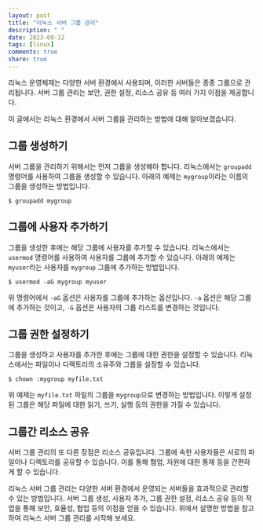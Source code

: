 ```yaml
---
layout: post
title: "리눅스 서버 그룹 관리"
description: " "
date: 2023-09-12
tags: [linux]
comments: true
share: true
---
```


리눅스 운영체제는 다양한 서버 환경에서 사용되며, 이러한 서버들은 종종 그룹으로 관리됩니다. 서버 그룹 관리는 보안, 권한 설정, 리소스 공유 등 여러 가지 이점을 제공합니다.

이 글에서는 리눅스 환경에서 서버 그룹을 관리하는 방법에 대해 알아보겠습니다.

## 그룹 생성하기

서버 그룹을 관리하기 위해서는 먼저 그룹을 생성해야 합니다. 리눅스에서는 `groupadd` 명령어를 사용하여 그룹을 생성할 수 있습니다. 아래의 예제는 `mygroup`이라는 이름의 그룹을 생성하는 방법입니다.

```shell
$ groupadd mygroup
```

## 그룹에 사용자 추가하기

그룹을 생성한 후에는 해당 그룹에 사용자를 추가할 수 있습니다. 리눅스에서는 `usermod` 명령어를 사용하여 사용자를 그룹에 추가할 수 있습니다. 아래의 예제는 `myuser`라는 사용자를 `mygroup` 그룹에 추가하는 방법입니다.

```shell
$ usermod -aG mygroup myuser
```

위 명령어에서 `-aG` 옵션은 사용자를 그룹에 추가하는 옵션입니다. `-a` 옵션은 해당 그룹에 추가하는 것이고, `-G` 옵션은 사용자의 그룹 리스트를 변경하는 것입니다.

## 그룹 권한 설정하기

그룹을 생성하고 사용자를 추가한 후에는 그룹에 대한 권한을 설정할 수 있습니다. 리눅스에서는 파일이나 디렉토리의 소유주와 그룹을 설정할 수 있습니다.

```shell
$ chown :mygroup myfile.txt
```

위 예제는 `myfile.txt` 파일의 그룹을 `mygroup`으로 변경하는 방법입니다. 이렇게 설정된 그룹은 해당 파일에 대한 읽기, 쓰기, 실행 등의 권한을 가질 수 있습니다.

## 그룹간 리소스 공유

서버 그룹 관리의 또 다른 장점은 리소스 공유입니다. 그룹에 속한 사용자들은 서로의 파일이나 디렉토리를 공유할 수 있습니다. 이를 통해 협업, 자원에 대한 통제 등을 간편하게 할 수 있습니다.

리눅스 서버 그룹 관리는 다양한 서버 환경에서 운영되는 서버들을 효과적으로 관리할 수 있는 방법입니다. 서버 그룹 생성, 사용자 추가, 그룹 권한 설정, 리소스 공유 등의 작업을 통해 보안, 효율성, 협업 등의 이점을 얻을 수 있습니다. 위에서 설명한 방법을 참고하여 리눅스 서버 그룹 관리를 시작해 보세요.